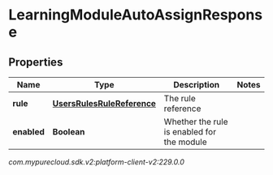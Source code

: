 # LearningModuleAutoAssignResponse


## Properties

| Name | Type | Description | Notes |
| ------------ | ------------- | ------------- | ------------- |
| **rule** | [**UsersRulesRuleReference**](UsersRulesRuleReference) | The rule reference |  |
| **enabled** | **Boolean** | Whether the rule is enabled for the module |  |




_com.mypurecloud.sdk.v2:platform-client-v2:229.0.0_
